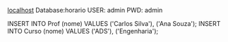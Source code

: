 [localhost](http://localhost:8080/h2)
Database:horario
USER: admin
PWD: admin

INSERT INTO Prof (nome) VALUES ('Carlos Silva'), ('Ana Souza');
INSERT INTO Curso (nome) VALUES ('ADS'), ('Engenharia');
